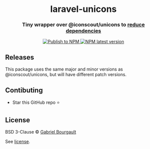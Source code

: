 <h1 align="center" style="border-bottom: none;">laravel-unicons</h1>
<h3 align="center">Tiny wrapper over @iconscout/unicons to <a href="https://github.com/Iconscout/unicons/issues/236">reduce dependencies</a></h3>
<p align="center">
  <a href="https://github.com/dizco/laravel-unicons/actions/workflows/npm-publish.yml">
    <img alt="Publish to NPM" src="https://github.com/dizco/laravel-unicons/actions/workflows/npm-publish.yml/badge.svg">
  </a>
  <a href="https://www.npmjs.com/package/@dizco/laravel-unicons">
    <img alt="NPM latest version" src="https://img.shields.io/npm/v/%40dizco%2Flaravel-unicons/latest.svg">
  </a>
</p>

## Releases
This package uses the same major and minor versions as @iconscout/unicons, but will have different patch versions.

## Contibuting
- Star this GitHub repo :star:

## License

BSD 3-Clause © [Gabriel Bourgault](https://github.com/dizco)

See [license](LICENSE).